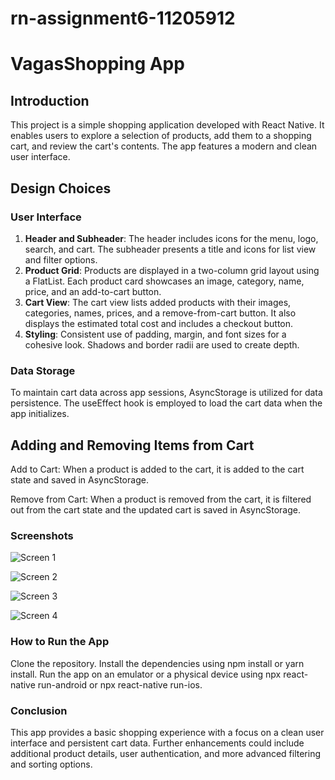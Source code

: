 # rn-assignment6-11205912
# VagasShopping App

## Introduction
This project is a simple shopping application developed with React Native. It enables users to explore a selection of products, add them to a shopping cart, and review the cart's contents. The app features a modern and clean user interface.

## Design Choices
### User Interface
1. **Header and Subheader**: The header includes icons for the menu, logo, search, and cart. The subheader presents a title and icons for list view and filter options.
2. **Product Grid**: Products are displayed in a two-column grid layout using a FlatList. Each product card showcases an image, category, name, price, and an add-to-cart button.
3. **Cart View**: The cart view lists added products with their images, categories, names, prices, and a remove-from-cart button. It also displays the estimated total cost and includes a checkout button.
4. **Styling**: Consistent use of padding, margin, and font sizes for a cohesive look. Shadows and border radii are used to create depth.

### Data Storage
To maintain cart data across app sessions, AsyncStorage is utilized for data persistence. The useEffect hook is employed to load the cart data when the app initializes.


## Adding and Removing Items from Cart
Add to Cart: When a product is added to the cart, it is added to the cart state and saved in AsyncStorage.

Remove from Cart: When a product is removed from the cart, it is filtered out from the cart state and the updated cart is saved in AsyncStorage.


### Screenshots
![Screen 1](image1.png)

![Screen 2](image2.png)

![Screen 3](image3.png)

![Screen 4](image4.png)


### How to Run the App
Clone the repository.
Install the dependencies using npm install or yarn install.
Run the app on an emulator or a physical device using npx react-native run-android or npx react-native run-ios.
### Conclusion
This app provides a basic shopping experience with a focus on a clean user interface and persistent cart data. Further enhancements could include additional product details, user authentication, and more advanced filtering and sorting options.
